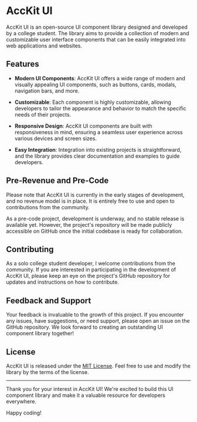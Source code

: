 # AccKit UI

AccKit UI is an open-source UI component library designed and developed by a college student. The library aims to provide a collection of modern and customizable user interface components that can be easily integrated into web applications and websites.

## Features

- **Modern UI Components**: AccKit UI offers a wide range of modern and visually appealing UI components, such as buttons, cards, modals, navigation bars, and more.

- **Customizable**: Each component is highly customizable, allowing developers to tailor the appearance and behavior to match the specific needs of their projects.

- **Responsive Design**: AccKit UI components are built with responsiveness in mind, ensuring a seamless user experience across various devices and screen sizes.

- **Easy Integration**: Integration into existing projects is straightforward, and the library provides clear documentation and examples to guide developers.

## Pre-Revenue and Pre-Code

Please note that AccKit UI is currently in the early stages of development, and no revenue model is in place. It is entirely free to use and open to contributions from the community.

As a pre-code project, development is underway, and no stable release is available yet. However, the project's repository will be made publicly accessible on GitHub once the initial codebase is ready for collaboration.

## Contributing

As a solo college student developer, I welcome contributions from the community. If you are interested in participating in the development of AccKit UI, please keep an eye on the project's GitHub repository for updates and instructions on how to contribute.

## Feedback and Support

Your feedback is invaluable to the growth of this project. If you encounter any issues, have suggestions, or need support, please open an issue on the GitHub repository.
We look forward to creating an outstanding UI component library together!

## License

AccKit UI is released under the [MIT License](LICENSE.md). Feel free to use and modify the library by the terms of the license.

---

Thank you for your interest in AccKit UI! We're excited to build this UI component library and make it a valuable resource for developers everywhere.

Happy coding!
